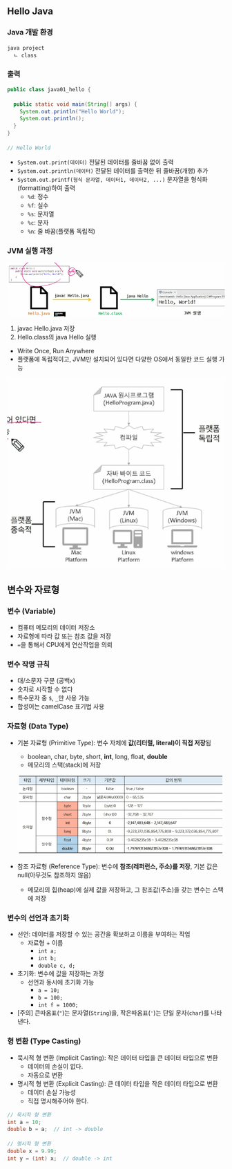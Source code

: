 
## Hello Java

### Java 개발 환경

```
java project
  ㄴ class
```

### 출력

```java
public class java01_hello {

  public static void main(String[] args) {
    System.out.println("Hello World");
    System.out.println();
  }
}

// Hello World
```

- `System.out.print(데이터)` 전달된 데이터를 줄바꿈 없이 출력
- `System.out.println(데이터)` 전달된 데이터를 출력한 뒤 줄바꿈(개행) 추가
- `System.out.printf(형식 문자열, 데이터1, 데이터2, ...)` 문자열을 형식화(formatting)하여 출력
    - `%d`: 정수
    - `%f`: 실수
    - `%s`: 문자열
    - `%c`: 문자
    - `%n`: 줄 바꿈(플랫폼 독립적)

### **JVM 실행 과정**

![image.png](../images/java-basics_1.png)

1. javac Hello.java 저장
2. Hello.class의 java Hello 실행

- Write Once, Run Anywhere
- 플랫폼에 독립적이고, JVM만 설치되어 있다면 다양한 OS에서 동일한 코드 실행 가능

![image.png](../images/java-basics_2.png)


## 변수와 자료형

### 변수 (Variable)

- 컴퓨터 메모리의 데이터 저장소
- 자료형에 따라 값 또는 참조 값을 저장
- `=`을 통해서 CPU에게 연산작업을 의뢰

### 변수 작명 규칙

- 대/소문자 구분 (공백x)
- 숫자로 시작할 수 없다
- 특수문자 중 `$`, `_`만 사용 가능
- 합성어는 camelCase 표기법 사용

### 자료형 (Data Type)

- 기본 자료형 (Primitive Type): 변수 자체에 **값(리터럴, literal)이 직접 저장**됨
    - boolean, char, byte, short, **int**, long, float, **double**
    - 메모리의 스택(stack)에 저장

    ![image.png](../images/java-basics_3.png)

- 참조 자료형 (Reference Type): 변수에 **참조(레퍼런스, 주소)를 저장**, 기본 값은 null(아무것도 참조하지 않음)
    - 메모리의 힙(heap)에 실제 값을 저장하고, 그 참조값(주소)을 갖는 변수는 스택에 저장

### 변수의 선언과 초기화

- 선언: 데이터를 저장할 수 있는 공간을 확보하고 이름을 부여하는 작업
    - 자료형 + 이름
        - `int a;`
        - `int b;`
        - `double c, d;`
- 초기화: 변수에 값을 저장하는 과정
    - 선언과 동시에 초기화 가능
        - `a = 10;`
        - `b = 100;`
        - `int f = 1000;`
- [주의] 큰따옴표(`"`)는 문자열(`String`)을, 작은따옴표(`'`)는 단일 문자(`char`)를 나타낸다.

### 형 변환 (Type Casting)

- 묵시적 형 변환 (Implicit Casting): 작은 데이터 타입을 큰 데이터 타입으로 변환
    - 데이터의 손실이 없다.
    - 자동으로 변환
- 명시적 형 변환 (Explicit Casting): 큰 데이터 타입을 작은 데이터 타입으로 변환
    - 데이터 손실 가능성
    - 직접 명시해주어야 한다.

```java
// 묵시적 형 변환
int a = 10;
double b = a;  // int -> double

// 명시적 형 변환
double x = 9.99;
int y = (int) x;  // double -> int
```
